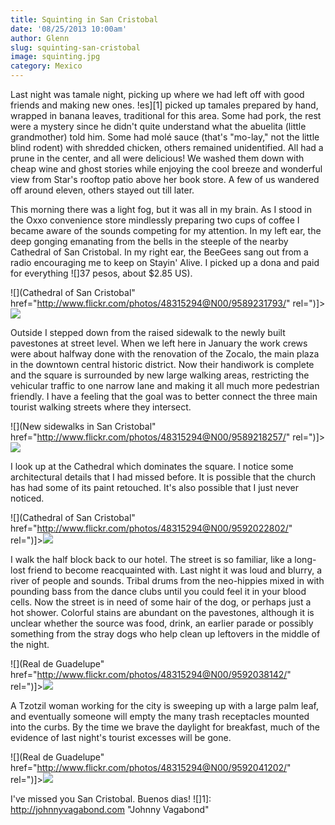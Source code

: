 ```yaml
---
title: Squinting in San Cristobal
date: '08/25/2013 10:00am'
author: Glenn
slug: squinting-san-cristobal
image: squinting.jpg
category: Mexico
---
```

Last night was tamale night, picking up where we had left off with good friends and making new ones. !es][1] picked up tamales prepared by hand, wrapped in banana leaves, traditional for this area. Some had pork, the rest were a mystery since he didn't quite understand what the abuelita (little grandmother) told him. Some had molé sauce (that's "mo-lay," not the little blind rodent) with shredded chicken, others remained unidentified. All had a prune in the center, and all were delicious! We washed them down with cheap wine and ghost stories while enjoying the cool breeze and wonderful view from Star's rooftop patio above her book store. A few of us wandered off around eleven, others stayed out till later.

This morning there was a light fog, but it was all in my brain. As I stood in the Oxxo convenience store mindlessly preparing two cups of coffee I became aware of the sounds competing for my attention. In my left ear, the deep gonging emanating from the bells in the steeple of the nearby Cathedral of San Cristobal. In my right ear, the BeeGees sang out from a radio encouraging me to keep on Stayin' Alive. I picked up a dona and paid for everything ![]37 pesos, about $2.85 US).

![](Cathedral of San Cristobal" href="http://www.flickr.com/photos/48315294@N00/9589231793/" rel=")]>![](http://farm3.staticflickr.com/2842/9589231793_aa290d9814_z.jpg)

Outside I stepped down from the raised sidewalk to the newly built pavestones at street level. When we left here in January the work crews were about halfway done with the renovation of the Zocalo, the main plaza in the downtown central historic district. Now their handiwork is complete and the square is surrounded by new large walking areas, restricting the vehicular traffic to one narrow lane and making it all much more pedestrian friendly. I have a feeling that the goal was to better connect the three main tourist walking streets where they intersect.

![](New sidewalks in San Cristobal" href="http://www.flickr.com/photos/48315294@N00/9589218257/" rel=")]>![](http://farm8.staticflickr.com/7337/9589218257_86fd2f0797_z.jpg)

I look up at the Cathedral which dominates the square. I notice some architectural details that I had missed before. It is possible that the church has had some of its paint retouched. It's also possible that I just never noticed.

![](Cathedral of San Cristobal" href="http://www.flickr.com/photos/48315294@N00/9592022802/" rel=")]>![](http://farm3.staticflickr.com/2871/9592022802_fe166e3e78_z.jpg)

I walk the half block back to our hotel. The street is so familiar, like a long-lost friend to become reacquainted with. Last night it was loud and blurry, a river of people and sounds. Tribal drums from the neo-hippies mixed in with pounding bass from the dance clubs until you could feel it in your blood cells. Now the street is in need of some hair of the dog, or perhaps just a hot shower. Colorful stains are abundant on the pavestones, although it is unclear whether the source was food, drink, an earlier parade or possibly something from the stray dogs who help clean up leftovers in the middle of the night.

![](Real de Guadelupe" href="http://www.flickr.com/photos/48315294@N00/9592038142/" rel=")]>![](http://farm3.staticflickr.com/2862/9592038142_b2c21dd813_z.jpg)

A Tzotzil woman working for the city is sweeping up with a large palm leaf, and eventually someone will empty the many trash receptacles mounted into the curbs. By the time we brave the daylight for breakfast, much of the evidence of last night's tourist excesses will be gone.

![](Real de Guadelupe" href="http://www.flickr.com/photos/48315294@N00/9592041202/" rel=")]>![](http://farm6.staticflickr.com/5470/9592041202_ae6a58ac77_z.jpg)

I've missed you San Cristobal. Buenos dias!
 ![]1]: http://johnnyvagabond.com "Johnny Vagabond"
